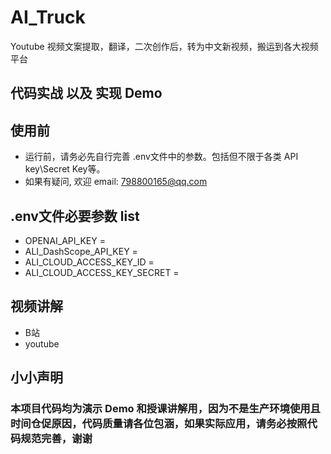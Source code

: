 # AI_Truck
Youtube 视频文案提取，翻译，二次创作后，转为中文新视频，搬运到各大视频平台
 
## 代码实战 以及 实现 Demo 


## 使用前
* 运行前，请务必先自行完善 .env文件中的参数。包括但不限于各类 API key\Secret Key等。
* 如果有疑问, 欢迎 email: 798800165@qq.com

## .env文件必要参数 list
* OPENAI_API_KEY =
* ALI_DashScope_API_KEY =
* ALI_CLOUD_ACCESS_KEY_ID =
* ALI_CLOUD_ACCESS_KEY_SECRET =
  
## 视频讲解
* B站       
* youtube   

## 小小声明

### 本项目代码均为演示 Demo 和授课讲解用，因为不是生产环境使用且时间仓促原因，代码质量请各位包涵，如果实际应用，请务必按照代码规范完善，谢谢
